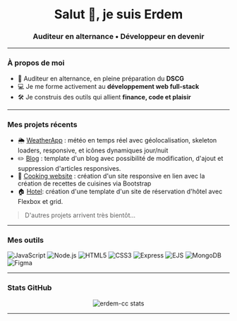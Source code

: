 <h1 align="center">Salut 👋, je suis Erdem</h1>
<h3 align="center">Auditeur en alternance • Développeur en devenir</h3>

---

### À propos de moi

- 🎯 Auditeur en alternance, en pleine préparation du **DSCG**
- 💻 Je me forme activement au **développement web full-stack**
- 🛠️ Je construis des outils qui allient **finance, code et plaisir**

---

### Mes projets récents

- 🌦️ [WeatherApp](https://github.com/erdem-cc/weatherapp) : météo en temps réel avec géolocalisation, skeleton loaders, responsive, et icônes dynamiques jour/nuit
- ✏️ [Blog](https://github.com/erdem-cc/blog) : template d'un blog avec possibilité de modification, d'ajout et suppression d'articles responsives.
- 🍔 [Cooking website](https://github.com/erdem-cc/cooking) : création d'un site responsive en lien avec la création de recettes de cuisines via Bootstrap
- 🏠 [Hotel](https://github.com/erdem-cc/hotel): création d'une template d'un site de réservation d'hôtel avec Flexbox et grid.
> D'autres projets arrivent très bientôt...

---

### Mes outils

![JavaScript](https://img.shields.io/badge/-JavaScript-000?style=flat&logo=javascript)
![Node.js](https://img.shields.io/badge/-Node.js-000?style=flat&logo=node.js)
![HTML5](https://img.shields.io/badge/-HTML5-000?style=flat&logo=html5)
![CSS3](https://img.shields.io/badge/-CSS3-000?style=flat&logo=css3)
![Express](https://img.shields.io/badge/-Express-000?style=flat&logo=express)
![EJS](https://img.shields.io/badge/-EJS-000?style=flat&logo=ejs)
![MongoDB](https://img.shields.io/badge/-MongoDB-000?style=flat&logo=mongodb)
![Figma](https://img.shields.io/badge/-Figma-000?style=flat&logo=figma)

---

### Stats GitHub

<p align="center">
  <img src="https://github-readme-stats.vercel.app/api?username=erdem-cc&show_icons=true&theme=midnight-purple" alt="erdem-cc stats"/>
</p>

---
